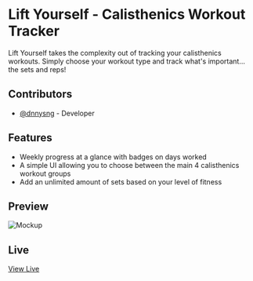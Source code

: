 # Lift Yourself - Calisthenics Workout Tracker

Lift Yourself takes the complexity out of tracking your calisthenics workouts. Simply choose your workout type and track what's important... the sets and reps!

## Contributors

- [@dnnysng](https://github.com/dnnysng) - Developer

## Features

- Weekly progress at a glance with badges on days worked
- A simple UI allowing you to choose between the main 4 calisthenics workout groups
- Add an unlimited amount of sets based on your level of fitness

## Preview

![Mockup](https://i.ibb.co/TB7brKz/mockup-of-two-samsung-galaxy-s10-in-portrait-position-against-a-plain-backdrop-564-el.png)

## Live

[View Live](https://liftyourself.app)
